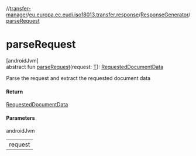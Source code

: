 //[transfer-manager](../../../index.md)/[eu.europa.ec.eudi.iso18013.transfer.response](../index.md)/[ResponseGenerator](index.md)/[parseRequest](parse-request.md)

# parseRequest

[androidJvm]\
abstract fun [parseRequest](parse-request.md)(request: [T](index.md)): [RequestedDocumentData](../../eu.europa.ec.eudi.iso18013.transfer/-requested-document-data/index.md)

Parse the request and extract the requested document data

#### Return

[RequestedDocumentData](../../eu.europa.ec.eudi.iso18013.transfer/-requested-document-data/index.md)

#### Parameters

androidJvm

|         |
|---------|
| request |
